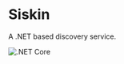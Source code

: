 # Siskin
A .NET based discovery service.

![.NET Core](https://github.com/emiel1981/siskin/workflows/.NET%20Core/badge.svg)
